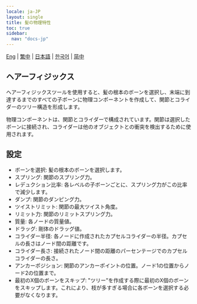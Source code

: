 ```yaml
---
locale: ja-JP
layout: single
title: 髪の物理特性
toc: true
sidebar:
  nav: "docs-jp"
---
```

[Eng](/dancexr/features/xps_hair) | [繁中](/tw/dancexr/features/xps_hair) | [日本語](/jp/dancexr/features/xps_hair) | [한국어](/kr/dancexr/features/xps_hair) | [简中](/zh/dancexr/features/xps_hair)

## ヘアーフィジックス

ヘアーフィジックスツールを使用すると、髪の根本のボーンを選択し、末端に到達するまでのすべての子ボーンに物理コンポーネントを作成して、関節とコライダーのツリー構造を形成します。

物理コンポーネントは、関節とコライダーで構成されています。関節は選択したボーンに接続され、コライダーは他のオブジェクトとの衝突を検出するために使用されます。

## 設定
* ボーンを選択: 髪の根本のボーンを選択します。
* スプリング: 関節のスプリング力。
* レデュクション比率: 各レベルの子ボーンごとに、スプリング力がこの比率で減少します。
* ダンプ: 関節のダンピング力。
* ツイストリミット: 関節の最大ツイスト角度。
* リミット力: 関節のリミットスプリング力。
* 質量: 各ノードの質量値。
* ドラッグ: 剛体のドラッグ値。
* コライダー半径: 各ノードに作成されたカプセルコライダーの半径。カプセルの長さはノード間の距離です。
* コライダー長さ: 接続されたノード間の距離のパーセンテージでのカプセルコライダーの長さ。
* アンカーポジション: 関節のアンカーポイントの位置。ノード1の位置からノード2の位置まで。
* 最初のX個のボーンをスキップ: "ツリー"を作成する際に最初のX個のボーンをスキップします。これにより、枝が多すぎる場合に各ボーンを選択する必要がなくなります。